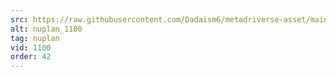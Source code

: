 ```yaml
---
src: https://raw.githubusercontent.com/Dadaism6/metadriverse-asset/main/script-nuplan-output-newcompressed/nuplan_1100.mp4
alt: nuplan_1100
tag: nuplan
vid: 1100
order: 42
---
```

